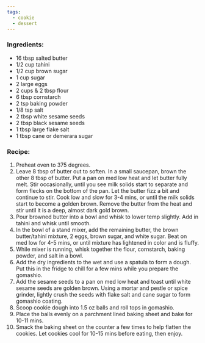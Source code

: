 ```yaml
---
tags:
  - cookie
  - dessert
---
```

### Ingredients:
- 16 tbsp salted butter
- 1/2 cup tahini
- 1/2 cup brown sugar
- 1 cup sugar
- 2 large eggs
- 2 cups & 2 tbsp flour
- 6 tbsp cornstarch
- 2 tsp baking powder
- 1/8 tsp salt
- 2 tbsp white sesame seeds
- 2 tbsp black sesame seeds
- 1 tbsp large flake salt
- 1 tbsp cane or demerara sugar

### Recipe:
1. Preheat oven to 375 degrees. 
2. Leave 8 tbsp of butter out to soften. In a small saucepan, brown the other 8 tbsp of butter. Put a pan on med low heat and let butter fully melt. Stir occasionally, until you see milk solids start to separate and form flecks on the bottom of the pan. Let the butter fizz a bit and continue to stir. Cook low and slow for 3-4 mins, or until the milk solids start to become a golden brown. Remove the butter from the heat and stir until it is a deep, almost dark gold brown. 
3. Pour browned butter into a bowl and whisk to lower temp slightly. Add in tahini and whisk until smooth. 
4. In the bowl of a stand mixer, add the remaining butter, the brown butter/tahini mixture, 2 eggs, brown sugar, and white sugar. Beat on med low for 4-5 mins, or until mixture has lightened in color and is fluffy. 
5. While mixer is running, whisk together the flour, cornstarch, baking powder, and salt in a bowl.
6. Add the dry ingredients to the wet and use a spatula to form a dough. Put this in the fridge to chill for a few mins while you prepare the gomashio. 
7. Add the sesame seeds to a pan on med low heat and toast until white sesame seeds are golden brown. Using a mortar and pestle or spice grinder, lightly crush the seeds with flake salt and cane sugar to form gomashio coating. 
8. Scoop cookie dough into 1.5 oz balls and roll tops in gomashio.
9. Place the balls evenly on a parchment lined baking sheet and bake for 10-11 mins. 
10. Smack the baking sheet on the counter a few times to help flatten the cookies. Let cookies cool for 10-15 mins before eating, then enjoy.